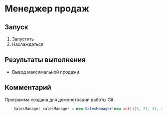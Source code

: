 # Менеджер продаж


## Запуск

1. Запустить
1. Наслаждаться

## Результаты выполнения
* Вывод максимальной продажи

## Комментарий
Программа создана для демонстрации работы Git.


```java
    SalesManager salesManager = new SalesManager(new int[]{5, 77, 31, 22});
```
